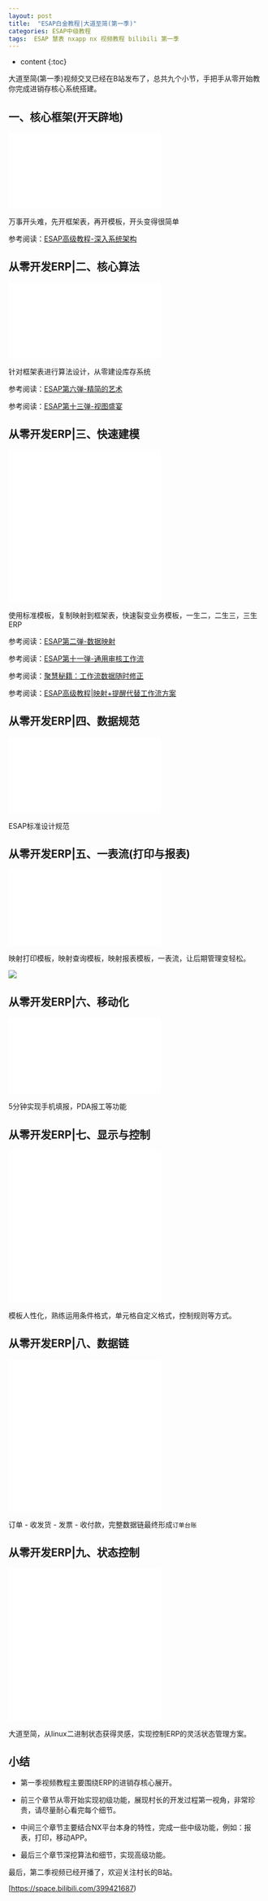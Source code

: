 ```yaml
---
layout: post
title:  "ESAP白金教程|大道至简(第一季)"
categories: ESAP中级教程
tags:  ESAP 慧表 nxapp nx 视频教程 bilibili 第一季
---
```


* content
{:toc}

大道至简(第一季)视频交叉已经在B站发布了，总共九个小节，手把手从零开始教你完成进销存核心系统搭建。

## 一、核心框架(开天辟地)

<iframe src="//player.bilibili.com/player.html?aid=370391715&bvid=BV1LZ4y147mF&cid=185173431&page=1" scrolling="no" border="0" frameborder="no" framespacing="0" allowfullscreen="true"> </iframe>

万事开头难，先开框架表，再开模板，开头变得很简单

参考阅读：[ESAP高级教程-深入系统架构](http://blog.erp8.net/2019/03/06/esap1a/)

## 从零开发ERP|二、核心算法

<iframe src="//player.bilibili.com/player.html?aid=540479213&bvid=BV1Ki4y1b7mw&cid=185175804&page=1" scrolling="no" border="0" frameborder="no" framespacing="0" allowfullscreen="true"> </iframe>

针对框架表进行算法设计，从零建设库存系统

参考阅读：[ESAP第六弹-精简的艺术](http://blog.erp8.net/2013/09/19/esap6/)

参考阅读：[ESAP第十三弹-视图盛宴](http://blog.erp8.net/2014/09/08/esap13/)

## 从零开发ERP|三、快速建模

<iframe src="//player.bilibili.com/player.html?aid=285421830&bvid=BV1Cf4y1S73T&cid=185177421&page=1" scrolling="no" border="0" frameborder="no" framespacing="0" allowfullscreen="true"> </iframe>

<iframe src="//player.bilibili.com/player.html?aid=668099100&bvid=BV1pa4y1i7MW&cid=186217798&page=1" scrolling="no" border="0" frameborder="no" framespacing="0" allowfullscreen="true"> </iframe>

使用标准模板，复制映射到框架表，快速裂变业务模板，一生二，二生三，三生ERP

参考阅读：[ESAP第二弹-数据映射](http://blog.erp8.net/2013/08/13/esap2/)

参考阅读：[ESAP第十一弹-通用审核工作流](http://blog.erp8.net/2014/04/03/esap11/)

参考阅读：[聚慧秘籍：工作流数据随时修正](http://blog.erp8.net/2018/06/15/ju3/)

参考阅读：[ESAP高级教程|映射+提醒代替工作流方案](http://blog.erp8.net/2019/03/07/esap2a/)

## 从零开发ERP|四、数据规范

<iframe src="//player.bilibili.com/player.html?bvid=BV1vz4y1R7QR&page=1" scrolling="no" border="0" frameborder="no" framespacing="0" allowfullscreen="true"> </iframe>

ESAP标准设计规范

## 从零开发ERP|五、一表流(打印与报表)

<iframe src="//player.bilibili.com/player.html?bvid=BV1J541147Am&page=1" scrolling="no" border="0" frameborder="no" framespacing="0" allowfullscreen="true"> </iframe>

映射打印模板，映射查询模板，映射报表模板，一表流，让后期管理变轻松。

![](/img/log25-2.png)

## 从零开发ERP|六、移动化

<iframe src="//player.bilibili.com/player.html?bvid=BV1Pf4y1U7ma&page=1" scrolling="no" border="0" frameborder="no" framespacing="0" allowfullscreen="true"> </iframe>

5分钟实现手机填报，PDA报工等功能

## 从零开发ERP|七、显示与控制

<iframe src="//player.bilibili.com/player.html?bvid=BV1s54y1D7FL&page=1" scrolling="no" border="0" frameborder="no" framespacing="0" allowfullscreen="true"> </iframe>

<iframe src="//player.bilibili.com/player.html?bvid=BV1Hk4y167Kk&page=1" scrolling="no" border="0" frameborder="no" framespacing="0" allowfullscreen="true"> </iframe>

模板人性化，熟练运用条件格式，单元格自定义格式，控制规则等方式。

## 从零开发ERP|八、数据链

<iframe src="//player.bilibili.com/player.html?bvid=BV1PK4y1t7Vi&page=1" scrolling="no" border="0" frameborder="no" framespacing="0" allowfullscreen="true"> </iframe>

<iframe src="//player.bilibili.com/player.html?bvid=BV14K411W7mP&page=1" scrolling="no" border="0" frameborder="no" framespacing="0" allowfullscreen="true"> </iframe>

订单 - 收发货 - 发票 - 收付款，完整数据链最终形成`订单台账`

## 从零开发ERP|九、状态控制

<iframe src="//player.bilibili.com/player.html?bvid=BV1AK411s7fx&page=1" scrolling="no" border="0" frameborder="no" framespacing="0" allowfullscreen="true"> </iframe>

<iframe src="//player.bilibili.com/player.html?bvid=BV1cV411C792&page=1" scrolling="no" border="0" frameborder="no" framespacing="0" allowfullscreen="true"> </iframe>

大道至简，从linux二进制状态获得灵感，实现控制ERP的灵活状态管理方案。

## 小结

* 第一季视频教程主要围绕ERP的进销存核心展开。

* 前三个章节从零开始实现初级功能，展现村长的开发过程第一视角，非常珍贵，请尽量耐心看完每个细节。

* 中间三个章节主要结合NX平台本身的特性，完成一些中级功能，例如：报表，打印，移动APP。

* 最后三个章节深挖算法和细节，实现高级功能。

最后，第二季视频已经开播了，欢迎关注村长的B站。

[https://space.bilibili.com/399421687)